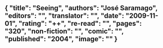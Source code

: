 {
 "title": "Seeing",
 "authors": "José Saramago",
 "editors": "",
 "translator": "",
 "date": "2009-11-01",
 "rating": "++",
 "re-read": "",
 "pages": "320",
 "non-fiction": "",
 "comic": "",
 "published": "2004",
 "image": ""
}
---

